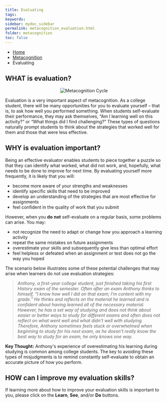 ```yaml
---
title: Evaluating
tags: 
keywords: 
sidebar: mydoc_sidebar
permalink: metacognition_evaluation.html
folder: metacognition
toc: false
---
```


<ul class="breadcrumb">
    <li><a href="index.html">Home</a></li>
    <li><a href="metacognition.html">Metacognition</a></li>
    <li class="active">Evaluating</li>
</ul>

## WHAT is evaluation?

<center><img src='images/Evaluation Picture.dox' alt='Metacognition Cycle' /></center>

Evaluation is a very important aspect of metacognition. As a college student, there will be many opportunities for you to evaluate yourself – that is, to ask how well you performed something. When students self-evaluate their performance, they may ask themselves, “Am I learning well on this activity?” or “What things did I find challenging?” These types of questions naturally prompt students to think about the strategies that worked well for them and those that were less effective. 

## WHY is evaluation important?

Being an effective evaluator enables students to piece together a puzzle so that they can identify what worked, what did not work, and, hopefully, what needs to be done to improve for next time. By evaluating yourself more frequently, it is likely that you will:

* become more aware of your strengths and weaknesses
* identify specific skills that need to be improved
* develop an understanding of the strategies that are most effective for assignments
* feel confident in the quality of work that you submit


However, when you **do** **not** self-evaluate on a regular basis, some problems can arise. You may:

* not recognize the need to adapt or change how you approach a learning activity
* repeat the same mistakes on future assignments
* overestimate your skills and subsequently give less than optimal effort
* feel helpless or defeated when an assignment or test does not go the way you hoped


The scenario below illustrates some of these potential challenges that may arise when learners do not use evaluation strategies:

> *Anthony, a first-year college student, just finished taking his first
> History exam of the semester. Often after an exam Anthony thinks to
> himself, “I know how well I did on that exam; I’m content with my
> grade.” He thinks and reflects on the material he learned and is
> confident about having learned all of the necessary material. However,
> he has a set way of studying and does not think about easier or better
> ways to study for different exams and often does not reflect on what
> went well and what didn’t well with studying. Therefore, Anthony
> sometimes feels stuck or overwhelmed when beginning to study for his
> next exam, as he doesn’t really know the best way to study for an
> exam, he only knows one way.*

**Key Thought:** Anthony's experience of overestimating his learning during studying is common among college students. The key to avoiding these types of misjudgments is to remind constantly self-evaluate to obtain an accurate picture of how you perform.

## HOW can I improve my evaluation skills?

If learning more about how to improve your evaluation skills is important to you, please click on the **Learn**, **See**, and/or **Do** buttons.



